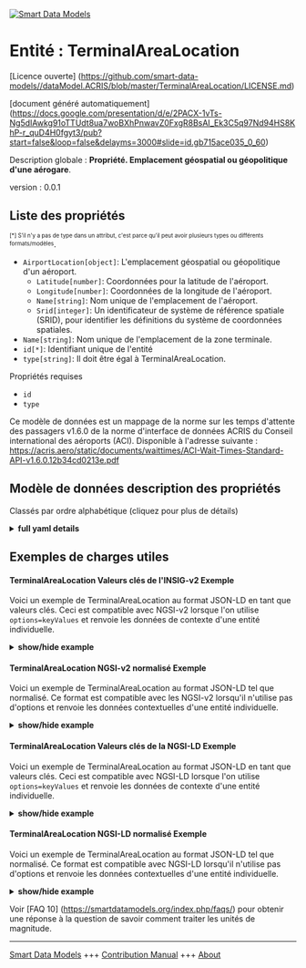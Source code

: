 <!-- 10-Header -->  
[![Smart Data Models](https://smartdatamodels.org/wp-content/uploads/2022/01/SmartDataModels_logo.png "Logo")](https://smartdatamodels.org)  
Entité : TerminalAreaLocation  
=============================<!-- /10-Header -->  
<!-- 15-License -->  
[Licence ouverte] (https://github.com/smart-data-models//dataModel.ACRIS/blob/master/TerminalAreaLocation/LICENSE.md)  
[document généré automatiquement] (https://docs.google.com/presentation/d/e/2PACX-1vTs-Ng5dIAwkg91oTTUdt8ua7woBXhPnwavZ0FxgR8BsAI_Ek3C5q97Nd94HS8KhP-r_quD4H0fgyt3/pub?start=false&loop=false&delayms=3000#slide=id.gb715ace035_0_60)  
<!-- /15-License -->  
<!-- 20-Description -->  
Description globale : **Propriété. Emplacement géospatial ou géopolitique d'une aérogare**.  
version : 0.0.1  
<!-- /20-Description -->  
<!-- 30-PropertiesList -->  

## Liste des propriétés  

<sup><sub>[*] S'il n'y a pas de type dans un attribut, c'est parce qu'il peut avoir plusieurs types ou différents formats/modèles</sub></sup>.  
- `AirportLocation[object]`: L'emplacement géospatial ou géopolitique d'un aéroport.  	- `Latitude[number]`: Coordonnées pour la latitude de l'aéroport.    
	- `Longitude[number]`: Coordonnées de la longitude de l'aéroport.    
	- `Name[string]`: Nom unique de l'emplacement de l'aéroport.    
	- `Srid[integer]`: Un identificateur de système de référence spatiale (SRID), pour identifier les définitions du système de coordonnées spatiales.    
- `Name[string]`: Nom unique de l'emplacement de la zone terminale.  - `id[*]`: Identifiant unique de l'entité  - `type[string]`: Il doit être égal à TerminalAreaLocation.  <!-- /30-PropertiesList -->  
<!-- 35-RequiredProperties -->  
Propriétés requises  
- `id`  - `type`  <!-- /35-RequiredProperties -->  
<!-- 40-RequiredProperties -->  
Ce modèle de données est un mappage de la norme sur les temps d'attente des passagers v1.6.0 de la norme d'interface de données ACRIS du Conseil international des aéroports (ACI). Disponible à l'adresse suivante : https://acris.aero/static/documents/waittimes/ACI-Wait-Times-Standard-API-v1.6.0.12b34cd0213e.pdf  
<!-- /40-RequiredProperties -->  
<!-- 50-DataModelHeader -->  
## Modèle de données description des propriétés  
Classés par ordre alphabétique (cliquez pour plus de détails)  
<!-- /50-DataModelHeader -->  
<!-- 60-ModelYaml -->  
<details><summary><strong>full yaml details</strong></summary>    
```yaml  
TerminalAreaLocation:    
  description: Property. The geospatial or geopolitical location of an Airport Terminal building.    
  properties:    
    AirportLocation:    
      description: The geospatial or geopolitical location of an Airport.    
      properties:    
        Latitude:    
          description: Coordinate for latitude of the Airport.    
          type: number    
          x-ngsi:    
            type: Property    
        Longitude:    
          description: Coordinate for longitude of the Airport.    
          type: number    
          x-ngsi:    
            type: Property    
        Name:    
          description: Unique name for the Airport Location.    
          type: string    
          x-ngsi:    
            type: Property    
        Srid:    
          description: 'A Spatial Reference System Identifier (SRID), to identify the spatial coordinate system definitions.'    
          type: integer    
          x-ngsi:    
            type: Property    
      type: object    
      x-ngsi:    
        type: Property    
    Name:    
      description: Unique name for the Terminal Area Location.    
      type: string    
      x-ngsi:    
        type: Property    
    id:    
      anyOf:    
        - description: Identifier format of any NGSI entity    
          maxLength: 256    
          minLength: 1    
          pattern: ^[\w\-\.\{\}\$\+\*\[\]`|~^@!,:\\]+$    
          type: string    
          x-ngsi:    
            type: Property    
        - description: Identifier format of any NGSI entity    
          format: uri    
          type: string    
          x-ngsi:    
            type: Property    
      description: Unique identifier of the entity    
      x-ngsi:    
        type: Property    
    type:    
      description: It must be equal to TerminalAreaLocation.    
      enum:    
        - TerminalAreaLocation    
      type: string    
      x-ngsi:    
        type: Property    
  required:    
    - id    
    - type    
  type: object    
  x-derived-from: https://acris.aero/static/documents/waittimes/ACI-Wait-Times-API-Specification-v1.6.0.1c4ec122da9a.yaml    
  x-disclaimer: 'Redistribution and use in source and binary forms, with or without modification, are permitted  provided that the license conditions are met. Copyleft (c) 2022 Contributors to Smart Data Models Program'    
  x-license-url: https://github.com/smart-data-models/dataModel.ACRIS/blob/master/TerminalAreaLocation/LICENSE.md    
  x-model-schema: https://smart-data-models.github.io/dataModel.ACRIS/TerminalAreaLocation/schema.json    
  x-model-tags: ACRIS    
  x-version: 0.0.1    
```  
</details>    
<!-- /60-ModelYaml -->  
<!-- 70-MiddleNotes -->  
<!-- /70-MiddleNotes -->  
<!-- 80-Examples -->  
## Exemples de charges utiles  
#### TerminalAreaLocation Valeurs clés de l'INSIG-v2 Exemple  
Voici un exemple de TerminalAreaLocation au format JSON-LD en tant que valeurs clés. Ceci est compatible avec NGSI-v2 lorsque l'on utilise `options=keyValues` et renvoie les données de contexte d'une entité individuelle.  
<details><summary><strong>show/hide example</strong></summary>    
```json  
{  
    "id": "urn:ngsi-ld:TerminalAreaLocation:id:DRIT:21733898",  
    "type": "TerminalAreaLocation",  
    "Name": "East terminal",  
    "AirportLocation": {  
        "Latitude": 40.42,  
        "Longitude": 3.708,  
        "Name": "",  
        "Srid": 4326  
    }  
}  
```  
</details>  
#### TerminalAreaLocation NGSI-v2 normalisé Exemple  
Voici un exemple de TerminalAreaLocation au format JSON-LD tel que normalisé. Ce format est compatible avec les NGSI-v2 lorsqu'il n'utilise pas d'options et renvoie les données contextuelles d'une entité individuelle.  
<details><summary><strong>show/hide example</strong></summary>    
```json  
{  
    "id": "urn:ngsi-ld:TerminalAreaLocation:id:BMIE:65800944",  
    "type": "TerminalAreaLocation",  
    "Name": {  
        "type": "Text",  
        "value": "East Terminal"  
    },  
    "AirportLocation": {  
        "type": "StructuredValue",  
        "value": {  
            "Latitude": 40.42,  
            "Longitude": 3.708,  
            "Name": "",  
            "Srid": 4326  
        }  
    },  
    "@context": [  
        "https://raw.githubusercontent.com/smart-data-models/dataModel.ACRIS/master/context.jsonld"  
    ]  
}  
```  
</details>  
#### TerminalAreaLocation Valeurs clés de la NGSI-LD Exemple  
Voici un exemple de TerminalAreaLocation au format JSON-LD en tant que valeurs clés. Ceci est compatible avec NGSI-LD lorsque l'on utilise `options=keyValues` et renvoie les données de contexte d'une entité individuelle.  
<details><summary><strong>show/hide example</strong></summary>    
```json  
{  
  "id": "urn:ngsi-ld:TerminalAreaLocation:id:DRIT:21733898",  
  "type": "TerminalAreaLocation",  
  "Name": "East terminal",  
  "AirportLocation": {  
    "Latitude": 40.42,  
    "Longitude": 3.708,  
    "Name": "",  
    "Srid": 4326  
  },  
  "@context": [  
    "https://raw.githubusercontent.com/smart-data-models/dataModel.ACRIS/master/context.jsonld"  
  ]  
}  
```  
</details>  
#### TerminalAreaLocation NGSI-LD normalisé Exemple  
Voici un exemple de TerminalAreaLocation au format JSON-LD tel que normalisé. Ce format est compatible avec NGSI-LD lorsqu'il n'utilise pas d'options et renvoie les données contextuelles d'une entité individuelle.  
<details><summary><strong>show/hide example</strong></summary>    
```json  
{  
    "id": "urn:ngsi-ld:TerminalAreaLocation:id:BMIE:65800944",  
    "type": "TerminalAreaLocation",  
    "Name": {  
        "type": "Property",  
        "value": "East Terminal"  
    },  
    "AirportLocation": {  
        "type": "Property",  
        "value": {  
            "Latitude": 40.42,  
            "Longitude": 3.708,  
            "Name": "",  
            "Srid": 4326  
        }  
    },  
    "@context": [  
        "https://raw.githubusercontent.com/smart-data-models/dataModel.ACRIS/master/context.jsonld"  
    ]  
}  
```  
</details><!-- /80-Examples -->  
<!-- 90-FooterNotes -->  
<!-- /90-FooterNotes -->  
<!-- 95-Units -->  
Voir [FAQ 10] (https://smartdatamodels.org/index.php/faqs/) pour obtenir une réponse à la question de savoir comment traiter les unités de magnitude.  
<!-- /95-Units -->  
<!-- 97-LastFooter -->  
---  
[Smart Data Models](https://smartdatamodels.org) +++ [Contribution Manual](https://bit.ly/contribution_manual) +++ [About](https://bit.ly/Introduction_SDM)<!-- /97-LastFooter -->  
